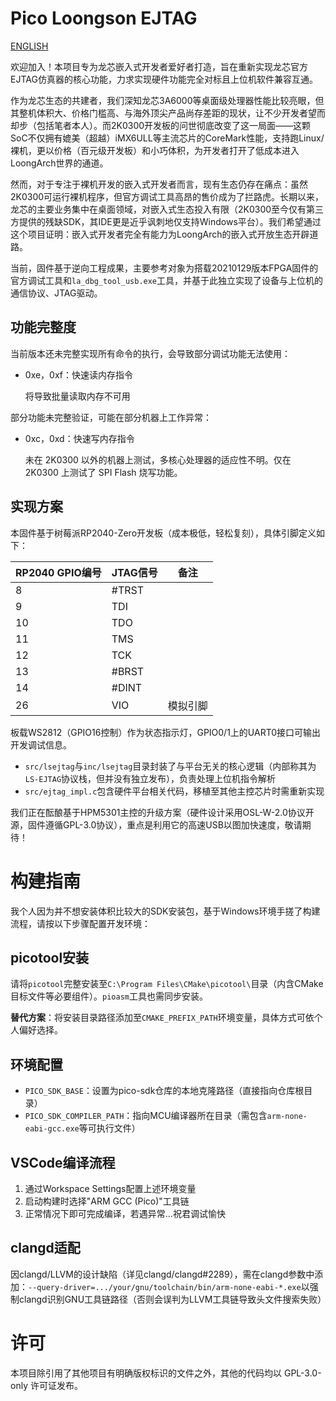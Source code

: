 
# Pico Loongson EJTAG

[ENGLISH](README.en.md)

欢迎加入！本项目专为龙芯嵌入式开发者爱好者打造，旨在重新实现龙芯官方EJTAG仿真器的核心功能，力求实现硬件功能完全对标且上位机软件兼容互通。

作为龙芯生态的共建者，我们深知龙芯3A6000等桌面级处理器性能比较亮眼，但其整机体积大、价格门槛高、与海外顶尖产品尚存差距的现状，让不少开发者望而却步（包括笔者本人）。而2K0300开发板的问世彻底改变了这一局面——这颗SoC不仅拥有媲美（超越）iMX6ULL等主流芯片的CoreMark性能，支持跑Linux/裸机，更以价格（百元级开发板）和小巧体积，为开发者打开了低成本进入LoongArch世界的通道。

然而，对于专注于裸机开发的嵌入式开发者而言，现有生态仍存在痛点：虽然2K0300可运行裸机程序，但官方调试工具高昂的售价成为了拦路虎。长期以来，龙芯的主要业务集中在桌面领域，对嵌入式生态投入有限（2K0300至今仅有第三方提供的残缺SDK，其IDE更是近乎讽刺地仅支持Windows平台）。我们希望通过这个项目证明：嵌入式开发者完全有能力为LoongArch的嵌入式开放生态开辟道路。

当前，固件基于逆向工程成果，主要参考对象为搭载20210129版本FPGA固件的官方调试工具和`la_dbg_tool_usb.exe`工具，并基于此独立实现了设备与上位机的通信协议、JTAG驱动。

## 功能完整度

当前版本还未完整实现所有命令的执行，会导致部分调试功能无法使用：

- 0xe，0xf：快速读内存指令

  将导致批量读取内存不可用

部分功能未完整验证，可能在部分机器上工作异常：

- 0xc，0xd：快速写内存指令

  未在 2K0300 以外的机器上测试，多核心处理器的适应性不明。仅在 2K0300 上测试了 SPI Flash 烧写功能。

## 实现方案

本固件基于树莓派RP2040-Zero开发板（成本极低，轻松复刻），具体引脚定义如下：

| RP2040 GPIO编号 | JTAG信号  | 备注 |
|----------------|----------|-----|
| 8              | #TRST    |     |
| 9              | TDI      |     |
| 10             | TDO      |     |
| 11             | TMS      |     |
| 12             | TCK      |     |
| 13             | #BRST    |     |
| 14             | #DINT    |     |
| 26             | VIO      | 模拟引脚 |

板载WS2812（GPIO16控制）作为状态指示灯，GPIO0/1上的UART0接口可输出开发调试信息。

- `src/lsejtag`与`inc/lsejtag`目录封装了与平台无关的核心逻辑（内部称其为`LS-EJTAG`协议栈，但并没有独立发布），负责处理上位机指令解析
- `src/ejtag_impl.c`包含硬件平台相关代码，移植至其他主控芯片时需重新实现

我们正在酝酿基于HPM5301主控的升级方案（硬件设计采用OSL-W-2.0协议开源，固件遵循GPL-3.0协议），重点是利用它的高速USB以图加快速度，敬请期待！

# 构建指南

我个人因为并不想安装体积比较大的SDK安装包，基于Windows环境手搓了构建流程，请按以下步骤配置开发环境：

## picotool安装
请将`picotool`完整安装至`C:\Program Files\CMake\picotool\`目录（内含CMake目标文件等必要组件）。`pioasm`工具也需同步安装。

**替代方案**：将安装目录路径添加至`CMAKE_PREFIX_PATH`环境变量，具体方式可依个人偏好选择。

## 环境配置
- `PICO_SDK_BASE`：设置为pico-sdk仓库的本地克隆路径（直接指向仓库根目录）
- `PICO_SDK_COMPILER_PATH`：指向MCU编译器所在目录（需包含`arm-none-eabi-gcc.exe`等可执行文件）

## VSCode编译流程
1. 通过Workspace Settings配置上述环境变量
2. 启动构建时选择"ARM GCC (Pico)"工具链
3. 正常情况下即可完成编译，若遇异常...祝君调试愉快

## clangd适配
因clangd/LLVM的设计缺陷（详见clangd/clangd#2289），需在clangd参数中添加：`--query-driver=.../your/gnu/toolchain/bin/arm-none-eabi-*.exe`以强制clangd识别GNU工具链路径（否则会误判为LLVM工具链导致头文件搜索失败）

# 许可

本项目除引用了其他项目有明确版权标识的文件之外，其他的代码均以 GPL-3.0-only 许可证发布。
